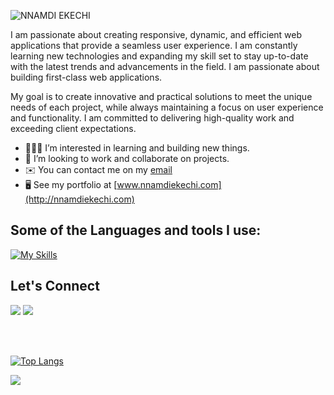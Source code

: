 ![NNAMDI EKECHI](https://github.com/namodynamic/namodynamic/assets/126875351/f7cda4e8-8228-4106-a279-d1d79f11155b)




 I am passionate about creating responsive, dynamic, and efficient web applications that provide a seamless user experience. I am constantly learning new technologies and expanding my skill set to stay up-to-date with the latest trends and advancements in the field. I am passionate about building first-class web applications.

My goal is to create innovative and practical solutions to meet the unique needs of each project, while always maintaining a focus on user experience and functionality. I am committed to delivering high-quality work and exceeding client expectations.
-  👨🏻‍💻   I’m interested in learning and building new things.
-  🤝   I’m looking to work and  collaborate on projects.
-  ✉️    You can contact me on my [email](mailto:ekechinnamdi@gmail.com)
-  🖥️   See my portfolio at [www.nnamdiekechi.com](http://nnamdiekechi.com)


 ## Some of the Languages and tools I use:
[![My Skills](https://skillicons.dev/icons?i=js,html,css,mongodb,express,react,nodejs,nextjs,ts,redux,threejs,tailwind,bootstrap,npm,docker,vite,git,postman,github,vercel,apple,stackoverflow,ai,figma,vscode)](https://skillicons.dev)
          
          

## Let's Connect

 
[ <img src="https://skillicons.dev/icons?i=twitter" />](https://twitter.com/namodynamic)
  <a href="https://linkedin.com/in/ekechinnamdi">
    <img src="https://skillicons.dev/icons?i=linkedin" />
  </a>




<br/>
<br/>


<p>
    
 [![Top Langs](https://github-readme-stats.vercel.app/api/top-langs/?username=namodynamic&layout=pie&langs_count=10)](https://github.com/namodynamic/github-readme-stats) 
<!---[![namodynamic's GitHub stats-Dark](https://github-readme-stats.vercel.app/api?username=namodynamic&show_icons=true&line_height=22&theme=dark#gh-dark-mode-only)](https://github.com/namodynamic/github-readme-stats#gh-dark-mode-only) --->
<!---[![namodynamic's GitHub stats-Light](https://github-readme-stats.vercel.app/api?username=namodynamic&show_icons=true&line_height=22&theme=default#gh-light-mode-only)](https://github.com/namodynamic/github-readme-stats#gh-light-mode-only) --->
</p>

![](https://komarev.com/ghpvc/?username=namodynamic&label=PROFILE+VIEWS&color=blueviolet)




<!---
namodynamic/namodynamic is a ✨ special ✨ repository because its `README.md` (this file) appears on your GitHub profile.
You can click the Preview link to take a look at your changes.
--->

